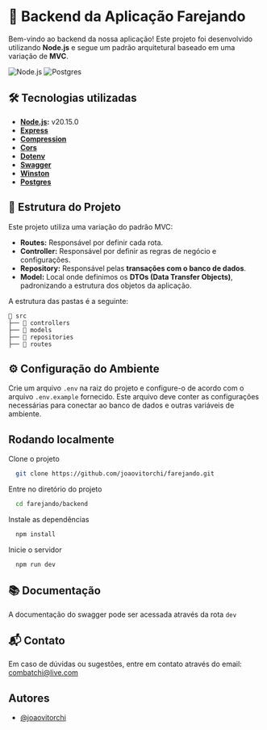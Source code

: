 # 🚀 Backend da Aplicação Farejando

Bem-vindo ao backend da nossa aplicação! Este projeto foi desenvolvido utilizando **Node.js** e segue um padrão arquitetural baseado em uma variação de **MVC**.

![Node.js](https://img.shields.io/badge/Node.js-20.15.0-339933?style=for-the-badge&logo=node.js)
![Postgres](https://img.shields.io/badge/Postgres-16.0-336791?style=for-the-badge&logo=postgresql)


## 🛠️ Tecnologias utilizadas

- **[Node.js](https://nodejs.org/download/release/v20.15.0/):** v20.15.0
- **[Express](https://expressjs.com/pt-br/)**
- **[Compression](https://www.npmjs.com/package/compression)**
- **[Cors](https://www.npmjs.com/package/cors)**
- **[Dotenv](https://www.npmjs.com/package/dotenv)**
- **[Swagger](https://swagger.io/docs/)**
- **[Winston](https://github.com/winstonjs/winston/tree/2.x)**
- **[Postgres](https://www.postgresql.org/docs/)**


## 🚧 Estrutura do Projeto

Este projeto utiliza uma variação do padrão MVC:

- **Routes:** Responsável por definir cada rota.
- **Controller:** Responsável por definir as regras de negócio e configurações.
- **Repository:** Responsável pelas **transações com o banco de dados**.
- **Model:** Local onde definimos os **DTOs (Data Transfer Objects)**, padronizando a estrutura dos objetos da aplicação.

A estrutura das pastas é a seguinte:

```plaintext
📂 src
├── 📂 controllers
├── 📂 models
├── 📂 repositories
├── 📂 routes
```


## ⚙️ Configuração do Ambiente

Crie um arquivo `.env` na raiz do projeto e configure-o de acordo com o arquivo `.env.example` fornecido. Este arquivo deve conter as configurações necessárias para conectar ao banco de dados e outras variáveis de ambiente.


## Rodando localmente

Clone o projeto

```bash
  git clone https://github.com/joaovitorchi/farejando.git
```

Entre no diretório do projeto

```bash
  cd farejando/backend
```

Instale as dependências

```bash
  npm install
```

Inicie o servidor

```bash
  npm run dev
```


## 📚 Documentação

A documentação do swagger pode ser acessada através da rota `dev`


## 📬 Contato

Em caso de dúvidas ou sugestões, entre em contato através do email: combatchi@live.com
## Autores

- [@joaovitorchi](https://github.com/joaovitorchi)

